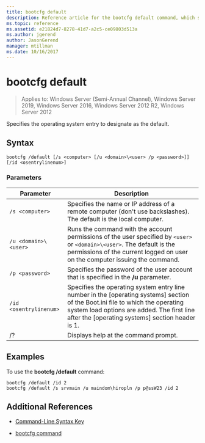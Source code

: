 ```yaml
---
title: bootcfg default
description: Reference article for the bootcfg default command, which specifies the operating system entry to designate as the default.
ms.topic: reference
ms.assetid: e21824d7-8278-41d7-a2c5-ce09803d513a
ms.author: jgerend
author: JasonGerend
manager: mtillman
ms.date: 10/16/2017
---
```

# bootcfg default

> Applies to: Windows Server (Semi-Annual Channel), Windows Server 2019, Windows Server 2016, Windows Server 2012 R2, Windows Server 2012

Specifies the operating system entry to designate as the default.

## Syntax

```
bootcfg /default [/s <computer> [/u <domain>\<user> /p <password>]] [/id <osentrylinenum>]
```

### Parameters

| Parameter | Description |
| --------- | ----------- |
| `/s <computer>` | Specifies the name or IP address of a remote computer (don't use backslashes). The default is the local computer. |
| `/u <domain>\<user>`  | Runs the command with the account permissions of the user specified by `<user>` or `<domain>\<user>`. The default is the permissions of the current logged on user on the computer issuing the command. |
| `/p <password>` | Specifies the password of the user account that is specified in the **/u** parameter. |
| `/id <osentrylinenum>` | Specifies the operating system entry line number in the [operating systems] section of the Boot.ini file to which the operating system load options are added. The first line after the [operating systems] section header is 1. |
| /? | Displays help at the command prompt. |

## Examples

To use the **bootcfg /default** command:

```
bootcfg /default /id 2
bootcfg /default /s srvmain /u maindom\hiropln /p p@ssW23 /id 2
```

## Additional References

- [Command-Line Syntax Key](command-line-syntax-key.md)

- [bootcfg command](bootcfg.md)
